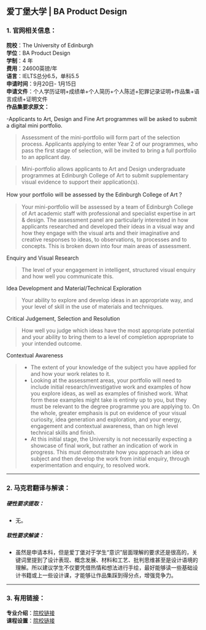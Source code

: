 ## 爱丁堡大学 | BA Product Design



### 1. 官网相关信息：

**院校**：The University of Edinburgh  
**学位**：BA Product Design  
**学制**：4 年  
**费用**：24600英镑/年  
**语言**：IELTS总分6.5，单科5.5  
**申请时间**：9月20日- 1月15日    
**申请文件**：个人学历证明+成绩单+个人简历+个人陈述+犯罪记录证明+作品集+语言成绩+证明文件  
**作品集要求原文：**   

-Applicants to Art, Design and Fine Art programmes will be asked to submit a digital mini portfolio.  

> Assessment of the mini-portfolio will form part of the selection process. Applicants applying to enter Year 2 of our programmes, who pass the first stage of selection, will be invited to bring a full portfolio to an applicant day.  

> Mini-portfolio allows applicants to Art and Design undergraduate programmes at Edinburgh College of Art to submit supplementary visual evidence to support their application(s).

How your portfolio will be assessed by the Edinburgh College of Art？

> Your mini-portfolio will be assessed by a team of Edinburgh College of Art academic staff with professional and specialist expertise in art & design. The assessment panel are particularly interested in how applicants researched and developed their ideas in a visual way and how they engage with the visual arts and their imaginative and creative responses to ideas, to observations, to processes and to concepts. This is broken down into four main areas of assessment.  

Enquiry and Visual Research  

> The level of your engagement in intelligent, structured visual enquiry and how well you communicate this.  

Idea Development and Material/Technical Exploration  

> Your ability to explore and develop ideas in an appropriate way, and your level of skill in the use of materials and techniques.  

Critical Judgement, Selection and Resolution  
> How well you judge which ideas have the most appropriate potential and your ability to bring them to a level of completion appropriate to your intended outcome.  

Contextual Awareness  

> - The extent of your knowledge of the subject you have applied for and how your work relates to it.
> - Looking at the assessment areas, your portfolio will need to include initial research/investigative work and examples of how you explore ideas, as well as examples of finished work. What form these examples might take is entirely up to you, but they must be relevant to the degree programme you are applying to. On the whole, greater emphasis is put on evidence of your visual curiosity, idea generation and exploration, and your energy, engagement and contextual awareness, than on high level technical skills and finish.
> - At this initial stage, the University is not necessarily expecting a showcase of final work, but rather an indication of work in progress. This must demonstrate how you approach an idea or subject and then develop the work from initial enquiry, through experimentation and enquiry, to resolved work.



---


### 2. 马克君翻译与解读：

##### 硬性要求提取：
- 无。

##### 软性要求解读：
- 虽然是申请本科，但是爱丁堡对于学生“意识”层面理解的要求还是很高的，关键词里提到了设计表现、概念发展、材料和工艺、批判思维甚至是设计语境的理解。所以建议学生不仅要凭借热情和想法进行手绘，最好能够读一些基础设计书籍或上一些设计课，才能够让作品集踩到得分点，增强竞争力。


---


### 3. 有用链接：

**专业介绍**：[院校链接](https://www.eca.ed.ac.uk/study/undergraduate/product-design-ba-hons)  
**课程设置**：[院校链接](http://www.drps.ed.ac.uk/18-19/dpt/utprdeebah.htm)  
